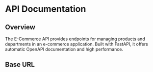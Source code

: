# API Documentation

## Overview

The E-Commerce API provides endpoints for managing products and departments in an e-commerce application. Built with FastAPI, it offers automatic OpenAPI documentation and high performance.

## Base URL

